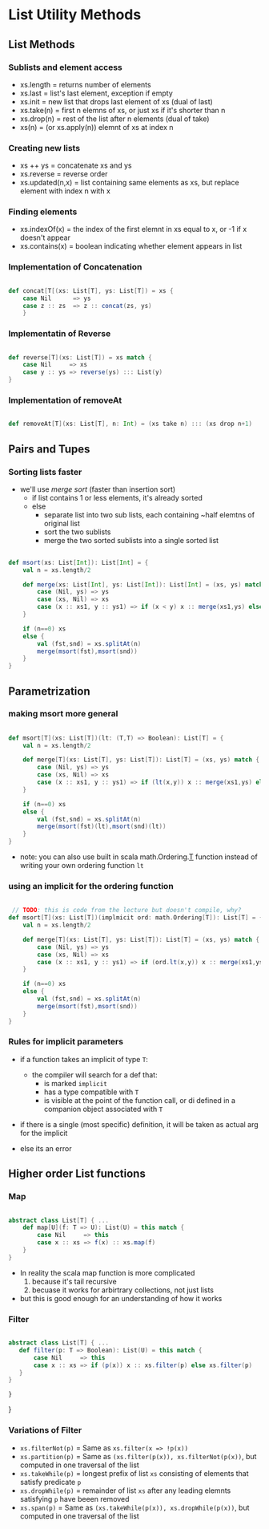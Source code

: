 # List Utility Methods

## List Methods

### Sublists and element access

+ xs.length = returns number of elements
+ xs.last = list's last element, exception if empty
+ xs.init = new list that drops last element of xs (dual of last)
+ xs.take(n) = first n elemns of xs, or just xs if it's shorter than n
+ xs.drop(n) = rest of the list after n elements (dual of take)
+ xs(n) = (or xs.apply(n)) elemnt of xs at index n

### Creating new lists

+ xs ++ ys = concatenate xs and ys
+ xs.reverse = reverse order
+ xs.updated(n,x) = list containing same elements as xs, but replace element with index n with x

### Finding elements

+ xs.indexOf(x) = the index of the first elemnt in xs equal to x, or -1 if x doesn't appear
+ xs.contains(x) = boolean indicating whether element appears in list

### Implementation of Concatenation

```scala

def concat[T[(xs: List[T], ys: List[T]) = xs {
    case Nil      => ys
    case z :: zs  => z :: concat(zs, ys)
    }

```

### Implementatin of Reverse

```scala

def reverse[T](xs: List[T]) = xs match {
    case Nil     => xs
    case y :: ys => reverse(ys) ::: List(y)
}


```

### Implementation of removeAt

```scala

def removeAt[T](xs: List[T], n: Int) = (xs take n) ::: (xs drop n+1)

```

## Pairs and Tupes

### Sorting lists faster

+ we'll use *merge sort* (faster than insertion sort)
  + if list contains 1 or less elements, it's already sorted
  + else
    + separate list into two sub lists, each containing ~half elemtns of original list
    + sort the two sublists
    + merge the two sorted sublists into a single sorted list

```scala
  
def msort(xs: List[Int]): List[Int] = {
    val n = xs.length/2

    def merge(xs: List[Int], ys: List[Int]): List[Int] = (xs, ys) match {
        case (Nil, ys) => ys
        case (xs, Nil) => xs
        case (x :: xs1, y :: ys1) => if (x < y) x :: merge(xs1,ys) else y :: merge(xs, ys1)
    }

    if (n==0) xs
    else {
        val (fst,snd) = xs.splitAt(n)
        merge(msort(fst),msort(snd))
    }
}

```

## Parametrization 

### making msort more general

```scala
  
def msort[T](xs: List[T])(lt: (T,T) => Boolean): List[T] = {
    val n = xs.length/2

    def merge[T](xs: List[T], ys: List[T]): List[T] = (xs, ys) match {
        case (Nil, ys) => ys
        case (xs, Nil) => xs
        case (x :: xs1, y :: ys1) => if (lt(x,y)) x :: merge(xs1,ys) else y :: merge(xs, ys1)
    }

    if (n==0) xs
    else {
        val (fst,snd) = xs.splitAt(n)
        merge(msort(fst)(lt),msort(snd)(lt))
    }
}

```

+ note: you can also use built in scala math.Ordering.[T](x,y) function instead of writing your own ordering function ```lt```

### using an implicit for the ordering function

```scala
 
 // TODO: this is code from the lecture but doesn't compile, why? 
def msort[T](xs: List[T])(implmicit ord: math.Ordering[T]): List[T] = {
    val n = xs.length/2

    def merge[T](xs: List[T], ys: List[T]): List[T] = (xs, ys) match {
        case (Nil, ys) => ys
        case (xs, Nil) => xs
        case (x :: xs1, y :: ys1) => if (ord.lt(x,y)) x :: merge(xs1,ys) else y :: merge(xs, ys1)
    }

    if (n==0) xs
    else {
        val (fst,snd) = xs.splitAt(n)
        merge(msort(fst),msort(snd))
    }
}

```

### Rules for implicit parameters

+ if a function takes an implicit of type ```T```:
  + the compiler will search for a def that:
    + is marked ```implicit```
    + has a type compatible with ```T```
    + is visible at the point of the function call, or di defined in a companion object associated with ```T```

+ if there is a single (most specific) definition, it will be taken as actual arg for the implicit
+ else its an error

## Higher order List functions

### Map

```scala

abstract class List[T] { ...
	def map[U](f: T => U): List(U) = this match {
		case Nil     => this
		case x :: xs => f(x) :: xs.map(f)
	}
}

```

+ In reality the scala map function is more complicated
  1. because it's tail recursive
  2. becuase it works for arbirtrary collections, not just lists
+ but this is good enough for an understanding of how it works

### Filter

 ```scala

abstract class List[T] { ...
	def filter(p: T => Boolean): List(U) = this match {
		case Nil     => this
		case x :: xs => if (p(x)) x :: xs.filter(p) else xs.filter(p)
	}
}

```
	}
}

### Variations of Filter

+ ```xs.filterNot(p)``` = Same as ```xs.filter(x => !p(x))```
+ ```xs.partition(p)``` = Same as ```(xs.filter(p(x)), xs.filterNot(p(x))```, but computed in one traversal of the list
+ ```xs.takeWhile(p)``` = longest prefix of list ```xs``` consisting of elements that satisfy predicate ```p```
+ ```xs.dropWhile(p)``` = remainder of list ```xs``` after any leading elemnts satisfying ```p``` have beeen removed
+ ```xs.span(p)```      = Same as ```(xs.takeWhile(p(x)), xs.dropWhile(p(x))```, but computed in one traversal of the list

